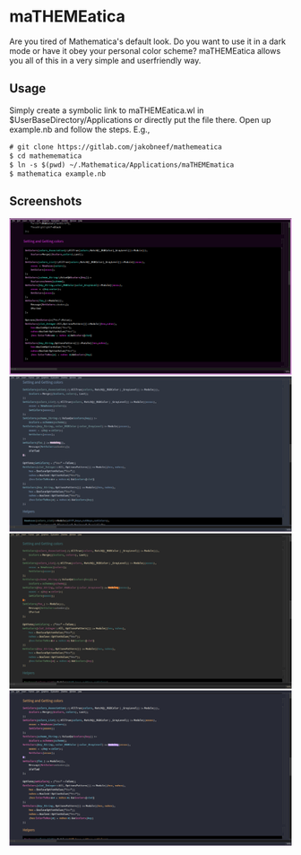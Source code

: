 # maTHEMEatica

Are you tired of Mathematica's default look. Do you want to use it in a dark mode or have it obey your personal color scheme? maTHEMEatica allows you all of this in a very simple and userfriendly way. 

## Usage 

Simply create a symbolic link to maTHEMEatica.wl in $UserBaseDirectory/Applications or directly put the file there. Open up example.nb and follow the steps. E.g., 

```
# git clone https://gitlab.com/jakobneef/mathemeatica
$ cd mathemematica
$ ln -s $(pwd) ~/.Mathematica/Applications/maTHEMEmatica
$ mathematica example.nb
```
## Screenshots

![Custom Themed Mathematica](./screenshots/default.png "Custom")
![Nord Themed Mathematica](./screenshots/nord.png "Nord")
![Gruvbox Themed Mathematica](./screenshots/gruvbox.png "Gruvbox")
![Dracula Themed Mathematica](./screenshots/dracula.png "Dracula")

